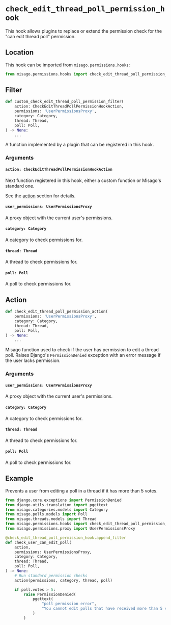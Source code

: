 # `check_edit_thread_poll_permission_hook`

This hook allows plugins to replace or extend the permission check for the "can edit thread poll" permission.


## Location

This hook can be imported from `misago.permissions.hooks`:

```python
from misago.permissions.hooks import check_edit_thread_poll_permission_hook
```


## Filter

```python
def custom_check_edit_thread_poll_permission_filter(
    action: CheckEditThreadPollPermissionHookAction,
    permissions: 'UserPermissionsProxy',
    category: Category,
    thread: Thread,
    poll: Poll,
) -> None:
    ...
```

A function implemented by a plugin that can be registered in this hook.


### Arguments

#### `action: CheckEditThreadPollPermissionHookAction`

Next function registered in this hook, either a custom function or Misago's standard one.

See the [action](#action) section for details.


#### `user_permissions: UserPermissionsProxy`

A proxy object with the current user's permissions.


#### `category: Category`

A category to check permissions for.


#### `thread: Thread`

A thread to check permissions for.


#### `poll: Poll`

A poll to check permissions for.


## Action

```python
def check_edit_thread_poll_permission_action(
    permissions: 'UserPermissionsProxy',
    category: Category,
    thread: Thread,
    poll: Poll,
) -> None:
    ...
```

Misago function used to check if the user has permission to edit a thread poll. Raises Django's `PermissionDenied` exception with an error message if the user lacks permission.


### Arguments

#### `user_permissions: UserPermissionsProxy`

A proxy object with the current user's permissions.


#### `category: Category`

A category to check permissions for.


#### `thread: Thread`

A thread to check permissions for.


#### `poll: Poll`

A poll to check permissions for.


## Example

Prevents a user from editing a poll in a thread if it has more than 5 votes.

```python
from django.core.exceptions import PermissionDenied
from django.utils.translation import pgettext
from misago.categories.models import Category
from misago.polls.models import Poll
from misago.threads.models import Thread
from misago.permissions.hooks import check_edit_thread_poll_permission_hook
from misago.permissions.proxy import UserPermissionsProxy

@check_edit_thread_poll_permission_hook.append_filter
def check_user_can_edit_poll(
    action,
    permissions: UserPermissionsProxy,
    category: Category,
    thread: Thread,
    poll: Poll,
) -> None:
    # Run standard permission checks
    action(permissions, category, thread, poll)

    if poll.votes > 5:
        raise PermissionDenied(
            pgettext(
                "poll permission error",
                "You cannot edit polls that have received more than 5 votes."
            )
        )
```